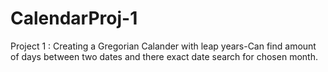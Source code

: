 # CalendarProj-1
Project 1 : Creating a Gregorian Calander with leap years-Can find amount of days between two dates and there exact date search for chosen month.
